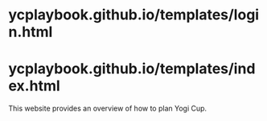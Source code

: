 # ycplaybook.github.io/templates/login.html
# ycplaybook.github.io/templates/index.html

This website provides an overview of how to plan Yogi Cup.
